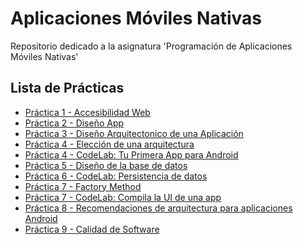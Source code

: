 # Aplicaciones Móviles Nativas
Repositorio dedicado a la asignatura 'Programación de Aplicaciones Móviles Nativas'

## Lista de Prácticas
<ul>
  <li><a href="./Práctica_1">Práctica 1 -  Accesibilidad Web</a></li>
  <li><a href="./Práctica_2">Práctica 2 - Diseño App</li>
  <li><a href="./Práctica_3">Práctica 3 - Diseño Arquitectonico de una Aplicación</li>
  <li><a href="./Pr%C3%A1ctica_4%20%20Arquitectura">Práctica 4 - Elección de una arquitectura</li>
  <li><a href="./Práctica_4%20CodeLab%20Android"> Práctica 4 - CodeLab: Tu Primera App para Android</li>
  <li><a href="./Práctica_5%20Diseño%20de%20la%20base%20de%20datos">Práctica 5 - Diseño de la base de datos</li> 
  <li><a href="./Práctica_6%20CodeLab%20Persistencia%20de%20Datos">Práctica 6 - CodeLab: Persistencia de datos</li>
  <li><a href="./Práctica_7%20FactoryMethod">Práctica 7 - Factory Method</li>
  <li><a href="./Práctica_7%20CodeLab%20Compila%20la%20UI%20de%20una%20app">Práctica 7 - CodeLab: Compila la UI de una app</li>
  <li><a href="./Práctica_8%20Recomendaciones%20de%20arquitectura%20para%20aplicaciones%20Android">Práctica 8 - Recomendaciones de arquitectura para aplicaciones Android</li>
  <li><a href="./Práctica_9%20Calidad%20de%20Software">Práctica 9 - Calidad de Software</li>
</ul>
 
